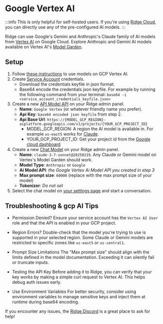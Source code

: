 # Google Vertex AI
:::info
This is only helpful for self-hosted users. If you're using [Ridge Cloud](https://app.ridge.dev), you can directly use any of the pre-configured AI models.
:::

Ridge can use Google's Gemini and Anthropic's Claude family of AI models from [Vertex AI](https://cloud.google.com/vertex-ai) on Google Cloud. Explore Anthropic and Gemini AI models available on Vertex AI's [Model Garden](https://console.cloud.google.com/vertex-ai/model-garden).

## Setup
1. Follow [these instructions](https://cloud.google.com/vertex-ai/generative-ai/docs/partner-models/use-claude#before_you_begin) to use models on GCP Vertex AI.
2. Create [Service Account](https://console.cloud.google.com/apis/credentials/serviceaccountkey) credentials.
   - Download the credentials keyfile in json format.
   - Base64 encode the credentials json keyfile. For example by running the following command from your terminal:
     `base64 -i <service_account_credentials_keyfile.json>`
3. Create a new [API Model API](http://localhost:42110/server/admin/database/aimodelapi/add) on your Ridge admin panel.
   - **Name**: `Google Vertex` (or whatever friendly name you prefer).
   - **Api Key**: `base64 encoded json keyfile` from step 2.
   - **Api Base Url**: `https://{MODEL_GCP_REGION}-aiplatform.googleapis.com/v1/projects/{YOUR_GCP_PROJECT_ID}`
     - MODEL_GCP_REGION: A region the AI model is available in. For example `us-east5` works for [Claude](https://cloud.google.com/vertex-ai/generative-ai/docs/partner-models/use-claude#regions).
     - YOUR_GCP_PROJECT_ID: Get your project id from the [Google cloud dashboard](https://console.cloud.google.com/home/dashboard)
4. Create a new [Chat Model](http://localhost:42110/server/admin/database/chatmodel/add) on your Ridge admin panel.
   - **Name**: `claude-3-7-sonnet@20250219`. Any Claude or Gemini model on Vertex's Model Garden should work.
   - **Model Type**: `Anthropic` or `Google`
   - **Ai Model API**: *the Google Vertex Ai Model API you created in step 3*
   - **Max prompt size**: `60000` (replace with the max prompt size of your model)
   - **Tokenizer**: *Do not set*
5. Select the chat model on [your settings page](http://localhost:42110/settings) and start a conversation.

##  Troubleshooting & gcp AI Tips

-  Permission Denied?
  Ensure your service account has the `Vertex AI User` role and that the API is enabled in your GCP project.

-  Region Errors?
  Double-check that the model you're trying to use is supported in your selected region. Some Claude or Gemini models are restricted to specific zones like `us-east5` or `us-central1`.

-  Prompt Size Limitations
  The "Max prompt size" should align with the limits defined in the model documentation. Exceeding it can silently fail or truncate inputs.

-  Testing the API Key
  Before adding it to Ridge, you can verify that your key works by making a simple curl request to Vertex AI. This helps debug auth issues early.

-  Use Environment Variables
  For better security, consider using environment variables to manage sensitive keys and inject them at runtime during base64 encoding.

If you encounter any issues, the [Ridge Discord](https://discord.gg/BDgyabRM6e) is a great place to ask for help!
